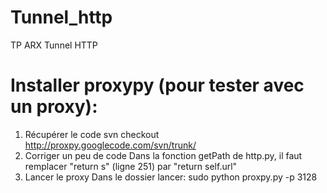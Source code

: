 Tunnel_http
===========

TP ARX Tunnel HTTP


Installer proxypy (pour tester avec un proxy):
=========
1. Récupérer le code
svn checkout http://proxpy.googlecode.com/svn/trunk/
2. Corriger un peu de code
Dans la fonction getPath de http.py, il faut remplacer "return s" (ligne 251) par "return self.url"
3. Lancer le proxy
Dans le dossier lancer:
sudo python proxpy.py -p 3128
